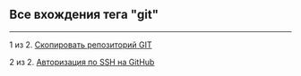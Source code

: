## Все вхождения тега "git"

---

1 из 2. [Скопировать репозиторий GIT](./2020-07-17_git_repo_copy.md)

2 из 2. [Авторизация по SSH на GitHub](./2020-07-17_git_ssh.md)

